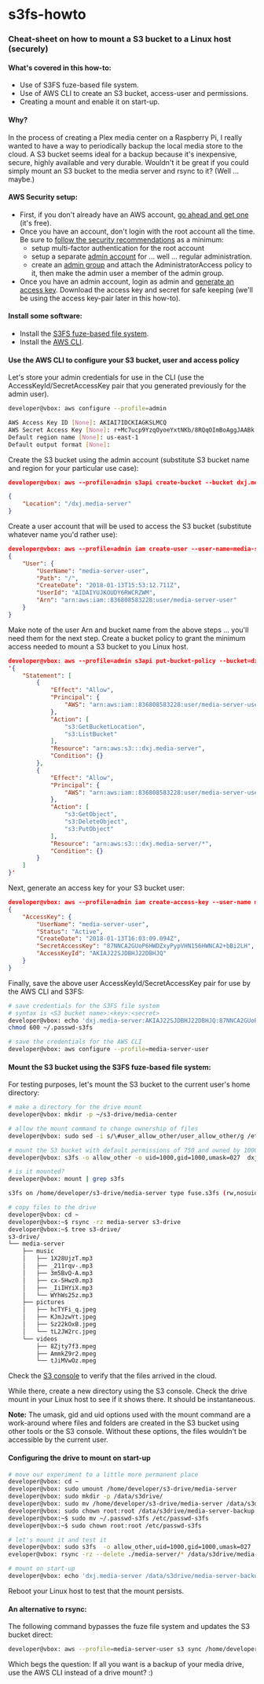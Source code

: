 # s3fs-howto
### Cheat-sheet on how to mount a S3 bucket to a Linux host (securely)

#### What's covered in this how-to: ####

* Use of S3FS fuze-based file system.
* Use of AWS CLI to create an S3 bucket, access-user and permissions.
* Creating a mount and enable it on start-up.

#### Why? ####

In the process of creating a Plex media center on a Raspberry Pi, I really wanted to have a way to periodically backup the local media store to the cloud. A S3 bucket seems ideal for a backup because it's inexpensive, secure, highly available and very durable. Wouldn't it be great if you could simply mount an S3 bucket to the media server and rsync to it? (Well ... maybe.)

#### AWS Security setup: ####
* First, if you don't already have an AWS account, [go ahead and get one](https://aws.amazon.com/s3/) (it's free).
* Once you have an account, don't login with the root account all the time. Be sure to [follow the security recommendations](https://console.aws.amazon.com/iam/home#/home) as a minimum:
  * setup multi-factor authentication for the root account
  * setup a separate [admin account](https://console.aws.amazon.com/iam/home?region=us-east-1#/users) for ... well ... regular administration.
  * create an [admin group](https://console.aws.amazon.com/iam/home?region=us-east-1#/groups) and attach the AdministratorAccess policy to it, then make the admin user a member of the admin group.
* Once you have an admin account, login as admin and [generate an access key](https://console.aws.amazon.com/iam/home?region=us-east-1#/users/admin?section=security_credentials). Download the access key and secret for safe keeping (we'll be using the access key-pair later in this how-to).

#### Install some software: ####

* Install the [S3FS fuze-based file system](https://github.com/s3fs-fuse/s3fs-fuse).
* Install the [AWS CLI](https://docs.aws.amazon.com/cli/latest/userguide/installing.html).

#### Use the AWS CLI to configure your S3 bucket, user and access policy ####

Let's store your admin credentials for use in the CLI (use the AccessKeyId/SecretAccessKey pair that you generated previously for the admin user).

```bash
developer@vbox: aws configure --profile=admin

AWS Access Key ID [None]: AKIAI7IDCKIAGKSLMCQ
AWS Secret Access Key [None]: r+Mc7ucp9YzqOyoeYxtNKb/8RQqOImBoAggJAABk
Default region name [None]: us-east-1
Default output format [None]:
```
Create the S3 bucket using the admin account (substitute S3 bucket name and region for your particular use case):

```json
developer@vbox: aws --profile=admin s3api create-bucket --bucket dxj.media-server --region us-east-1

{
    "Location": "/dxj.media-server"
}
```
Create a user account that will be used to access the S3 bucket (substitute whatever name you'd rather use):
```json
developer@vbox: aws --profile=admin iam create-user --user-name=media-server-user
{
    "User": {
        "UserName": "media-server-user",
        "Path": "/",
        "CreateDate": "2018-01-13T15:53:12.711Z",
        "UserId": "AIDAIYUJKOUDY6RWCRZWM",
        "Arn": "arn:aws:iam::836808583228:user/media-server-user"
    }
}
```

Make note of the user Arn and bucket name from the above steps ... you'll need them for the next step. Create a bucket policy to grant the minimum access needed to mount a S3 bucket to you Linux host.

```json
developer@vbox: aws --profile=admin s3api put-bucket-policy --bucket=dxj.media-server --policy \
'{
    "Statement": [
        {
            "Effect": "Allow",
            "Principal": {
                "AWS": "arn:aws:iam::836808583228:user/media-server-user"
            },
            "Action": [
                "s3:GetBucketLocation",
                "s3:ListBucket"
            ],
            "Resource": "arn:aws:s3:::dxj.media-server",
            "Condition": {}
        },
        {
            "Effect": "Allow",
            "Principal": {
                "AWS": "arn:aws:iam::836808583228:user/media-server-user"
            },
            "Action": [
                "s3:GetObject",
                "s3:DeleteObject",
                "s3:PutObject"
            ],
            "Resource": "arn:aws:s3:::dxj.media-server/*",
            "Condition": {}
        }
    ]
}'
```
Next, generate an access key for your S3 bucket user:

```json
developer@vbox: aws --profile=admin iam create-access-key --user-name media-server-user
{
    "AccessKey": {
        "UserName": "media-server-user",
        "Status": "Active",
        "CreateDate": "2018-01-13T16:03:09.094Z",
        "SecretAccessKey": "87NNCA2GUoP6HWDZxyPypVHN156HWNCA2+bBi2LH",
        "AccessKeyId": "AKIAJ22SJDBHJ22DBHJQ"
    }
}
```

Finally, save the above user AccessKeyId/SecretAccessKey pair for use by the AWS CLI and S3FS:

```bash
# save credentials for the S3FS file system
# syntax is <S3 bucket name>:<key>:<secret>
developer@vbox: echo 'dxj.media-server:AKIAJ22SJDBHJ22DBHJQ:87NNCA2GUoP6HWDZxyPypVHN156HWNCA2+bBi2LH' >> ~/.passwd-s3fs
chmod 600 ~/.passwd-s3fs

# save the credentials for the AWS CLI
developer@vbox: aws configure --profile=media-server-user
```

#### Mount the S3 bucket using the S3FS fuze-based file system: ####

For testing purposes, let's mount the S3 bucket to the current user's home directory:

```bash
# make a directory for the drive mount
developer@vbox: mkdir -p ~/s3-drive/media-center

# allow the mount command to change ownership of files
developer@vbox: sudo sed -i s/\#user_allow_other/user_allow_other/g /etc/fuse.conf

# mount the S3 bucket with default permissions of 750 and owned by 1000:1000
developer@vbox: s3fs -o allow_other -o uid=1000,gid=1000,umask=027  dxj.media-server ~/s3-drive/media-server

# is it mounted?
developer@vbox: mount | grep s3fs

s3fs on /home/developer/s3-drive/media-server type fuse.s3fs (rw,nosuid,nodev,relatime,user_id=1000,group_id=1000)

# copy files to the drive
developer@vbox: cd ~
developer@vbox:~$ rsync -rz media-server s3-drive
developer@vbox:~$ tree s3-drive/
s3-drive/
└── media-server
    ├── music
    │   ├── 1X28UjzT.mp3
    │   ├── _211rqv-.mp3
    │   ├── 3m5BvQ-A.mp3
    │   ├── cx-5Hwz0.mp3
    │   ├── _IiIHYiX.mp3
    │   └── WYhWs25z.mp3
    ├── pictures
    │   ├── hcTYFi_q.jpeg
    │   ├── KJmJzwYt.jpeg
    │   ├── Sz22kOxB.jpeg
    │   └── tL2JW2rc.jpeg
    └── videos
        ├── 8Zjty7f3.mpeg
        ├── AmmkZ9r2.mpeg
        └── tJiMVwOz.mpeg
```
Check the [S3 console](https://s3.console.aws.amazon.com/s3) to verify that the files arrived in the cloud.

While there, create a new directory using the S3 console. Check the drive mount in your Linux host to see if it shows there. It should be instantaneous.

**Note:** The umask, gid and uid options used with the mount command are a work-around where files and folders are created in the S3 bucket using other tools or the S3 console. Without these options, the files wouldn't be accessible by the current user.

#### Configuring the drive to mount on start-up
```bash
# move our experiment to a little more permanent place
developer@vbox: cd ~
developer@vbox: sudo umount /home/developer/s3-drive/media-server
developer@vbox: sudo mkdir -p /data/s3drive/
developer@vbox: sudo mv /home/developer/s3-drive/media-server /data/s3drive/media-server-backup
developer@vbox: sudo chown root:root /data/s3drive/media-server-backup
developer@vbox:~$ sudo mv ~/.passwd-s3fs /etc/passwd-s3fs
developer@vbox:~$ sudo chown root:root /etc/passwd-s3fs

# let's mount it and test it
developer@vbox: sudo s3fs  -o allow_other,uid=1000,gid=1000,umask=027  dxj.media-server /data/s3drive/media-server-backup
eveloper@vbox: rsync -rz --delete ./media-server/* /data/s3drive/media-server-backup/*

# mount on start-up
developer@vbox: echo 'dxj.media-server /data/s3drive/media-server-backup fuse.s3fs _netdev,uid=1000,gid=1000,umask=027 0 0' | sudo tee --append /etc/fstab
```
Reboot your Linux host to test that the mount persists.

#### An alternative to rsync: ####

The following command bypasses the fuze file system and updates the S3 bucket direct:

```bash
developer@vbox: aws --profile=media-server-user s3 sync /home/developer/media-server s3://dxj.media-server --delete
```
Which begs the question: If all you want is a backup of your media drive, use the AWS CLI instead of a drive mount? :)
